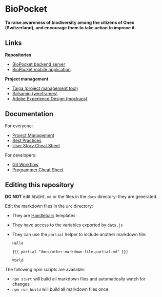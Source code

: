 # BioPocket

**To raise awareness of biodiversity among the citizens of Onex (Switzerland), and encourage them to take action to improve it.**



## Links

**Repositories**

* [BioPocket backend server](https://github.com/MediaComem/biopocket-backend)
* [BioPocket mobile application](https://github.com/MediaComem/biopocket-mobile)

**Project management**

* [Taiga (project management tool)](https://tree.taiga.io/project/mei-biopocket)
* [Balsamiq (wireframes)](https://comem.mybalsamiq.com/projects/biopocket/grid)
* [Adobe Experience Design (mockups)](https://xd.adobe.com/view/c3917f9c-2a66-4f0a-a5f6-e2c1f424079b/)



## Documentation

For everyone:

* [Project Management](docs/PROJECT-MANAGEMENT.md)
* [Best Practices](docs/BEST-PRACTICES.md)
* [User Story Cheat Sheet](docs/USER-STORY-CHEAT-SHEET.md)

For developers:

* [Git Workflow](docs/GIT-WORKFLOW.md)
* [Programmer Cheat Sheet](docs/PROGRAMMER-CHEAT-SHEET.md)



## Editing this repository

**DO NOT** edit `README.md` or the files in the `docs` directory: they are generated.

Edit the markdown files in the `src` directory:

* They are [Handlebars][handlebars] templates
* They have access to the variables exported by `data.js`
* They can use the `partial` helper to include another markdown file:

  ```
  Hello

  {{{ partial "docs/other-markdown-file.partial.md" }}}

  World
  ```

The following npm scripts are available:

* `npm start` will build all markdown files and automatically watch for changes
* `npm run build` will build all markdown files once



[handlebars]: http://handlebarsjs.com
